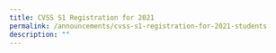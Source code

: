 ```yaml
---
title: CVSS S1 Registration for 2021
permalink: /announcements/cvss-s1-registration-for-2021-students
description: ""
---
```


